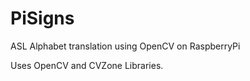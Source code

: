 # PiSigns
ASL Alphabet translation using OpenCV on RaspberryPi 

Uses OpenCV and CVZone Libraries.

